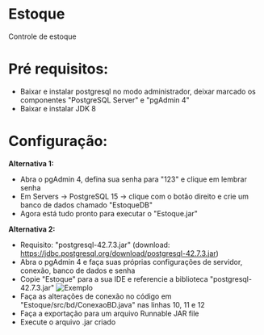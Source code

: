 # Estoque
Controle de estoque

# Pré requisitos:
- Baixar e instalar postgresql no modo administrador, deixar marcado os componentes "PostgreSQL Server" e "pgAdmin 4"
- Baixar e instalar JDK 8

# Configuração:
**Alternativa 1:**
- Abra o pgAdmin 4, defina sua senha para "123" e clique em lembrar senha
- Em Servers -> PostgreSQL 15 -> clique com o botão direito e crie um banco de dados chamado "EstoqueDB"
- Agora está tudo pronto para executar o "Estoque.jar"

**Alternativa 2:**
- Requisito: "postgresql-42.7.3.jar" (download: https://jdbc.postgresql.org/download/postgresql-42.7.3.jar)
- Abra o pgAdmin 4 e faça suas próprias configurações de servidor, conexão, banco de dados e senha
- Copie "Estoque" para a sua IDE e referencie a biblioteca "postgresql-42.7.3.jar"
![Exemplo](https://www.edureka.co/community/?qa=blob&qa_blobid=4867530673630722715)
- Faça as alterações de conexão no código em "Estoque/src/bd/ConexaoBD.java" nas linhas 10, 11 e 12
- Faça a exportação para um arquivo Runnable JAR file
- Execute o arquivo .jar criado
